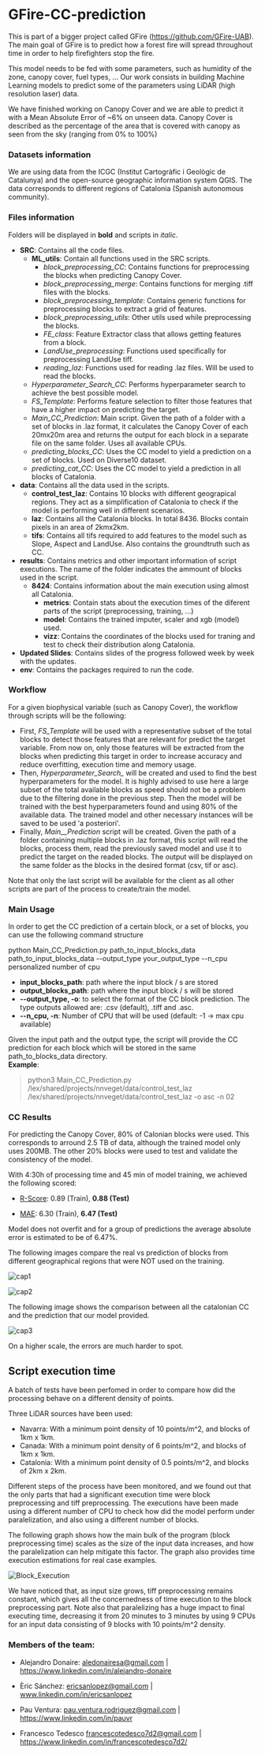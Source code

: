 # GFire-CC-prediction

This is part of a bigger project called GFire (https://github.com/GFire-UAB). The main goal of GFire is to predict how a forest fire will spread throughout time in order to help firefighters stop the fire.

This model needs to be fed with some parameters, such as humidity of the zone, canopy cover, fuel types, ... 
Our work consists in building Machine Learning models to predict some of the parameters using LiDAR (high resolution laser) data. 

We have finished working on Canopy Cover and we are able to predict it with a Mean Absolute Error of ~6% on unseen data. Canopy Cover is described as the percentage of the area that is covered with canopy as seen from the sky (ranging from 0% to 100%)

### Datasets information

We are using data from the ICGC (Institut Cartogràfic i Geològic de Catalunya) and the open-source geographic information system QGIS. The data corresponds to different regions of Catalonia (Spanish autonomous community).

### Files information

Folders will be displayed in **bold** and scripts in *italic*.

- **SRC**: Contains all the code files.
    - **ML_utils**: Contain all functions used in the SRC scripts.
        - *block_preprocessing_CC*: Contains functions for preprocessing the blocks when predicting Canopy Cover.
        - *block_preprocessing_merge*: Contains functions for merging .tiff files with the blocks.
        - *block_preprocessing_template*: Contains generic functions for preprocessing blocks to extract a grid of features.
        - *block_preprocessing_utils*: Other utils used while preprocessing the blocks.
        - *FE_class*: Feature Extractor class that allows getting features from a block.
        - *LandUse_preprocessing*: Functions used specifically for preprocessing LandUse tiff.
        - *reading_laz*: Functions used for reading .laz files. Will be used to read the blocks.
    - *Hyperparameter_Search_CC*: Performs hyperparameter search to achieve the best possible model.
    - *FS_Template*: Performs feature selection to filter those features that have a higher impact on predicting the target.
    - *Main_CC_Prediction*: Main script. Given the path of a folder with a set of blocks in .laz format, it calculates the Canopy Cover of each 20mx20m area and returns the output for each block in a separate file on the same folder. Uses all available CPUs.
    - *predicting_blocks_CC*: Uses the CC model to yield a prediction on a set of blocks. Used on Diverse10 dataset.
    - *predicting_cat_CC*: Uses the CC model to yield a prediction in all blocks of Catalonia.
- **data**: Contains all the data used in the scripts.
    - **control_test_laz**: Contains 10 blocks with different geograpical regions. They act as a simplification of Catalonia to check if the model is performing well in different scenarios.
    - **laz**: Contains all the Catalonia blocks. In total 8436. Blocks contain pixels in an area of 2kmx2km.
    - **tifs**: Contains all tifs required to add features to the model such as Slope, Aspect and LandUse. Also contains the groundtruth such as CC.
- **results**: Contains metrics and other important information of script executions. The name of the folder indicates the ammount of blocks used in the script.
    - **8424**: Contains information about the main execution using almost all Catalonia.
        - **metrics**: Contain stats about the execution times of the diferent parts of the script (preprocessing, training, ...)
        - **model**: Contains the trained imputer, scaler and xgb (model) used.
        - **vizz**: Contains the coordinates of the blocks used for traning and test to check their distribution along Catalonia.
- **Updated Slides**: Contains slides of the progress followed week by week with the updates.
- **env**: Contains the packages required to run the code.

### Workflow
For a given biophysical variable (such as Canopy Cover), the workflow through scripts will be the following:
- First, *FS_Template* will be used with a representative subset of the total blocks to detect those features that are relevant for predict the target variable. From now on, only those features will be extracted from the blocks when predicting this target in order to increase accuracy and reduce overfitting, execution time and memory usage.
- Then, *Hyperparameter_Search_<target>* will be created and used to find the best hyperparameters for the model. It is highly advised to use here a large subset of the total available blocks as speed should not be a problem due to the filtering done in the previous step. Then the model will be trained with the best hyperparameters found and using 80% of the available data. The trained model and other necessary instances will be saved to be used 'a posteriori'.
- Finally, *Main_<target>_Prediction* script will be created. Given the path of a folder containing multiple blocks in .laz format, this script will read the blocks, process them, read the previously saved model and use it to predict the target on the readed blocks. The output will be displayed on the same folder as the blocks in the desired format (csv, tif or asc).

Note that only the last script will be available for the client as all other scripts are part of the process to create/train the model.

### Main Usage

In order to get the CC prediction of a certain block, or a set of blocks, you can use the following command structure

python Main_CC_Prediction.py path_to_input_blocks_data path_to_input_blocks_data --output_type your_output_type --n_cpu personalized number of cpu

- __input_blocks_path__: path where the input block / s are stored
- __output_blocks_path__: path where the input block / s will be stored
- __--output_type, -o__: to select the format of the CC block prediction. The type outputs allowed are: .csv (default), .tiff and .asc.
- __--n_cpu, -n__: Number of CPU that will be used (default: -1 -> max cpu available)

Given the input path and the output type, the script will provide the CC prediction for each block which will be stored in the same path_to_blocks_data directory.  
__Example__: 
> python3 Main_CC_Prediction.py /lex/shared/projects/nnveget/data/control_test_laz /lex/shared/projects/nnveget/data/control_test_laz -o asc -n 02


### CC Results
For predicting the Canopy Cover, 80% of Calonian blocks were used. This corresponds to arround 2.5 TB of data, although the trained model only uses 200MB. The other 20% blocks were used to test and validate the consistency of the model.

With 4:30h of processing time and 45 min of model training, we achieved the following scored:

- <ins>R-Score</ins>: 0.89 (Train), **0.88 (Test)**

- <ins>MAE</ins>: 6.30 (Train), **6.47 (Test)**

Model does not overfit and for a group of predictions the average absolute error is estimated to be of 6.47%.

The following images compare the real vs prediction of blocks from different geographical regions that were NOT used on the training.

![cap1](https://github.com/pau-ventrod/GFire-CC-prediction/assets/105445981/e80c112b-7621-4f1b-b0f0-9dac07671353)

![cap2](https://github.com/pau-ventrod/GFire-CC-prediction/assets/105445981/2e1103bb-cf94-4aab-881c-6b2ff352299e)

The following image shows the comparison between all the catalonian CC and the prediction that our model provided.

![cap3](https://github.com/pau-ventrod/GFire-CC-prediction/assets/105445981/8582127c-d849-469e-bdd3-fba66ed48e69)

On a higher scale, the errors are much harder to spot.

## Script execution time

A batch of tests have been perfomed in order to compare how did the processing behave on a different density of points. 

Three LiDAR sources have been used:
- Navarra: With a minimum point density of 10 points/m^2, and blocks of 1km x 1km.
- Canada: With a minimum point density of 6 points/m^2, and blocks of 1km x 1km.
- Catalonia: With a minimum point density of 0.5 points/m^2, and blocks of 2km x 2km.

Different steps of the process have been monitored, and we found out that the only parts that had a significant execution time were block preprocessing and tiff preprocessing. 
The executions have been made using a different number of CPU to check how did the model perform under paralelization, and also using a different number of blocks.

The following graph shows how the main bulk of the program (block preprocessing time) scales as the size of the input data increases, and how the paralelization can help mitigate this factor. The graph also provides time execution estimations for real case examples.

![Block_Execution](https://github.com/pau-ventrod/GFire-CC-prediction/assets/105445981/4aa9f00a-1e0d-4597-b252-246910e8b895)

We have noticed that, as input size grows, tiff preprocessing remains constant, which gives all the concernedness of time execution to the block preprocessing part. Note also that paralelizing has a huge impact to final executing time, decreasing it from 20 minutes to 3 minutes by using 9 CPUs for an input data consisting of 9 blocks with 10 points/m^2 density.

### Members of the team:

- Alejandro Donaire: aledonairesa@gmail.com | https://www.linkedin.com/in/alejandro-donaire

- Èric Sánchez: ericsanlopez@gmail.com | www.linkedin.com/in/ericsanlopez

- Pau Ventura: pau.ventura.rodriguez@gmail.com | https://www.linkedin.com/in/pauvr

- Francesco Tedesco francescotedesco7d2@gmail.com | https://www.linkedin.com/in/francescotedesco7d2/
